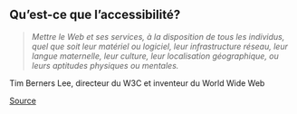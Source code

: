 <!-- .slide: class="quote-slide" -->

## Qu’est-ce que l’accessibilité?

<blockquote>
<cite>
  Mettre le Web et ses services, à la disposition de tous les individus, quel que soit leur matériel ou logiciel, leur infrastructure réseau, leur langue maternelle, leur culture, leur localisation géographique, ou leurs aptitudes physiques ou mentales.
</cite>
</blockquote>
 
Tim Berners Lee, directeur du W3C et inventeur du World Wide Web

<a href='https://agriculture.gouv.fr/laccessibilite-web-un-acces-tout-et-pour-tous#:~:text=Selon%20Tim%20Berners%2DLee%2C%20fondateur,leur%20localisation%20g%C3%A9ographique%2C%20ou%20leurs'>Source</a>
